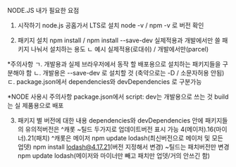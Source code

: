 NODE.JS 내가 필요한 요점


1. 시작하기
node.js 공홈가서 LTS로 설치
node -v / npm -v 로 버전 확인

2. 패키지 설치
npm install / npm install --save-dev 실제적용과 개발에서만 쓸 패키지 나눠서 설치하는 용도
ㄴ 예시 실제적용(로대쉬) / 개발에서만(parcel)

*주의사항
ㄱ. 개발용과 실제 브라우저에서 동작 할 배포용으로 설치하는 패키지들을 구분해야 함
ㄴ. 개발용은 --save-dev 로 설치할 것 (축약으로는 -D / 소문자허용 안됨)
ㄷ. package.json에서 dependencies와 devDependencies 로 구분가능

*NODE 사용시 주의사항
package.json에서 script: dev는 개발용으로 쓰는 것
build는 실 제품용으로 배포

3. 패키지 별 버전에 대한 내용
dependencies와 devDependencies 안에 패키지들의 유의적버전은
^캐롯 ~틸드 두가지로 업데이트버전 표시 가능
4(메이저).16(마이너).21(패치)
^캐롯은 메이저 npm update lodash(최신버전으로 메이저 및 모든 업뎃) npm install lodash@4.17.21(버전 지정해서 변경)
~틸드는 패치버전만 변경  npm update lodash(메이저와 마이너만 빼고 패치만 업뎃/거의 안쓰긴 함)
